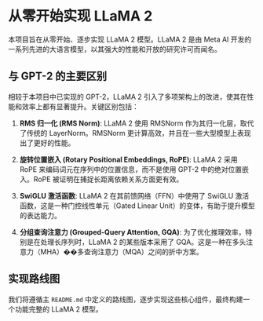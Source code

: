 # 从零开始实现 LLaMA 2

本项目旨在从零开始、逐步实现 LLaMA 2 模型。LLaMA 2 是由 Meta AI 开发的一系列先进的大语言模型，以其强大的性能和开放的研究许可而闻名。

## 与 GPT-2 的主要区别

相较于本项目中已实现的 GPT-2，LLaMA 2 引入了多项架构上的改进，使其在性能和效率上都有显著提升。关键区别包括：

1.  **RMS 归一化 (RMS Norm)**: LLaMA 2 使用 RMSNorm 作为其归一化层，取代了传统的 LayerNorm。RMSNorm 更计算高效，并且在一些大型模型上表现出了更好的性能。

2.  **旋转位置嵌入 (Rotary Positional Embeddings, RoPE)**: LLaMA 2 采用 RoPE 来编码词元在序列中的位置信息，而不是使用 GPT-2 中的绝对位置嵌入。RoPE 被证明在捕捉长距离依赖关系方面更有效。

3.  **SwiGLU 激活函数**: LLaMA 2 在其前馈网络（FFN）中使用了 SwiGLU 激活函数，这是一种门控线性单元（Gated Linear Unit）的变体，有助于提升模型的表达能力。

4.  **分组查询注意力 (Grouped-Query Attention, GQA)**: 为了优化推理效率，特别是在处理长序列时，LLaMA 2 的某些版本采用了 GQA。这是一种在多头注意力（MHA）��多查询注意力（MQA）之间的折中方案。

## 实现路线图

我们将遵循主 `README.md` 中定义的路线图，逐步实现这些核心组件，最终构建一个功能完整的 LLaMA 2 模型。
